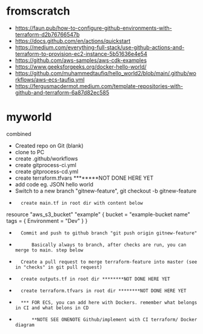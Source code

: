 # fromscratch
+   https://faun.pub/how-to-configure-github-environments-with-terraform-d2b76766547b
+   https://docs.github.com/en/actions/quickstart
+   https://medium.com/everything-full-stack/use-github-actions-and-terraform-to-provision-ec2-instance-5b51636e4e54
+   https://github.com/aws-samples/aws-cdk-examples
+   https://www.geeksforgeeks.org/docker-hello-world/
+   https://github.com/muhammedtaufiq/hello_world2/blob/main/.github/workflows/aws-ecs-taufiq.yml
+   https://fergusmacdermot.medium.com/template-repositories-with-github-and-terraform-6a87d82ec585

# myworld
combined

+   Created repo on Git (blank)
+   clone to PC
+   create .github/workflows
+   create gitprocess-ci.yml
+   create gitprocess-cd.yml 
+   create terraform.tfvars ********NOT DONE HERE YET
+   add code eg. JSON hello world
+   Switch to a new branch "gitnew-feature", git checkout -b gitnew-feature
+       create main.tf in root dir with content below

resource "aws_s3_bucket" "example" {
    bucket = "example-bucket name"
    tags = {
        Environment = "Dev"
    }
}
+       Commit and push to github branch "git push origin gitnew-feature"
+           Basically always to branch, after checks are run, you can merge to main. step below
+       Create a pull request to merge terraform-feature into master (see in "checks" in git pull request)
+       create outputs.tf in root dir ********NOT DONE HERE YET
+       create terraform.tfvars in root dir ********NOT DONE HERE YET
+       *** FOR ECS, you can add here with Dockers. remember what belongs in CI and what belons in CD
+           **NOTE SEE ONENOTE Github/implement with CI terraform/ Docker diagram

